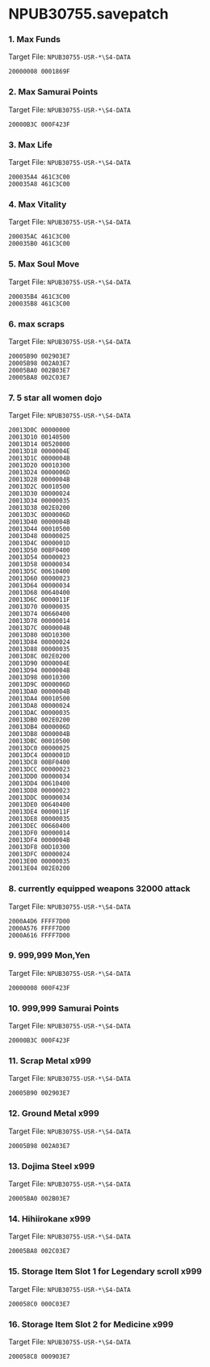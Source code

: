 # NPUB30755.savepatch

### 1. Max Funds

Target File: `NPUB30755-USR-*\S4-DATA`

```
20000008 0001869F
```

### 2. Max Samurai Points

Target File: `NPUB30755-USR-*\S4-DATA`

```
20000B3C 000F423F
```

### 3. Max Life

Target File: `NPUB30755-USR-*\S4-DATA`

```
200035A4 461C3C00
200035A8 461C3C00
```

### 4. Max Vitality

Target File: `NPUB30755-USR-*\S4-DATA`

```
200035AC 461C3C00
200035B0 461C3C00
```

### 5. Max Soul Move

Target File: `NPUB30755-USR-*\S4-DATA`

```
200035B4 461C3C00
200035B8 461C3C00
```

### 6. max scraps

Target File: `NPUB30755-USR-*\S4-DATA`

```
20005B90 002903E7
20005B98 002A03E7
20005BA0 002B03E7
20005BA8 002C03E7
```

### 7. 5 star all women dojo

Target File: `NPUB30755-USR-*\S4-DATA`

```
20013D0C 00000000
20013D10 00140500
20013D14 00520000
20013D18 0000004E
20013D1C 0000004B
20013D20 00010300
20013D24 0000006D
20013D28 0000004B
20013D2C 00010500
20013D30 00000024
20013D34 00000035
20013D38 002E0200
20013D3C 0000006D
20013D40 0000004B
20013D44 00010500
20013D48 00000025
20013D4C 0000001D
20013D50 00BF0400
20013D54 00000023
20013D58 00000034
20013D5C 00610400
20013D60 00000023
20013D64 00000034
20013D68 00640400
20013D6C 0000011F
20013D70 00000035
20013D74 00660400
20013D78 00000014
20013D7C 0000004B
20013D80 00D10300
20013D84 00000024
20013D88 00000035
20013D8C 002E0200
20013D90 0000004E
20013D94 0000004B
20013D98 00010300
20013D9C 0000006D
20013DA0 0000004B
20013DA4 00010500
20013DA8 00000024
20013DAC 00000035
20013DB0 002E0200
20013DB4 0000006D
20013DB8 0000004B
20013DBC 00010500
20013DC0 00000025
20013DC4 0000001D
20013DC8 00BF0400
20013DCC 00000023
20013DD0 00000034
20013DD4 00610400
20013DD8 00000023
20013DDC 00000034
20013DE0 00640400
20013DE4 0000011F
20013DE8 00000035
20013DEC 00660400
20013DF0 00000014
20013DF4 0000004B
20013DF8 00D10300
20013DFC 00000024
20013E00 00000035
20013E04 002E0200
```

### 8. currently equipped weapons 32000 attack

Target File: `NPUB30755-USR-*\S4-DATA`

```
2000A4D6 FFFF7D00
2000A576 FFFF7D00
2000A616 FFFF7D00
```

### 9. 999,999 Mon,Yen

Target File: `NPUB30755-USR-*\S4-DATA`

```
20000008 000F423F
```

### 10. 999,999 Samurai Points

Target File: `NPUB30755-USR-*\S4-DATA`

```
20000B3C 000F423F
```

### 11. Scrap Metal x999

Target File: `NPUB30755-USR-*\S4-DATA`

```
20005B90 002903E7
```

### 12. Ground Metal x999

Target File: `NPUB30755-USR-*\S4-DATA`

```
20005B98 002A03E7
```

### 13. Dojima Steel x999

Target File: `NPUB30755-USR-*\S4-DATA`

```
20005BA0 002B03E7
```

### 14. Hihiirokane x999

Target File: `NPUB30755-USR-*\S4-DATA`

```
20005BA8 002C03E7
```

### 15. Storage Item Slot 1 for Legendary scroll x999

Target File: `NPUB30755-USR-*\S4-DATA`

```
200058C0 000C03E7
```

### 16. Storage Item Slot 2 for Medicine x999

Target File: `NPUB30755-USR-*\S4-DATA`

```
200058C8 000903E7
```

